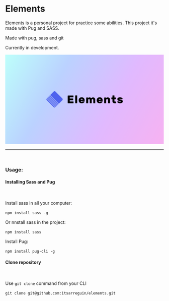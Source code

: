 # Elements

Elements is a personal project for practice some abilities. This project it's made with Pug and SASS.

Made with pug, sass and git

Currently in development.

<img src="https://github.com/itsarreguin/elements/blob/main/media/elements.png" alt="project-image">

<br>

---

<br>

### Usage:

#### Installing Sass and Pug
<br>

Install sass in all your computer:

```
npm install sass -g
```

Or nnstall sass in the project:

```
npm install sass
```

Install Pug:

```
npm install pug-cli -g
```

#### Clone repository
<br>

Use `git clone` command from your CLI
```
git clone git@github.com:itsarreguin/elements.git
```